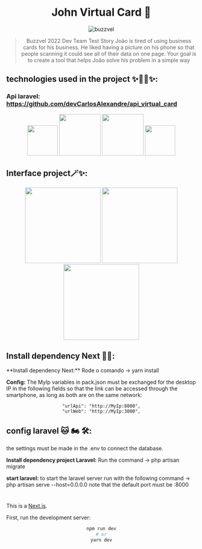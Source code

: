 <div align="center">

# John Virtual Card 🤖
  
<div align="center">
   
![buzzvel](https://user-images.githubusercontent.com/63679873/198416410-50eca54a-747a-4dc7-a961-e73b22d1fa08.png)
 
</div>

<div align="center">
  
>Buzzvel 2022 Dev Team Test
Story
João is tired of using business cards for his business. He liked having a picture on
his phone so that people scanning it could see all of their data on one page.
Your goal is to create a tool that helps João solve his problem in a simple way
</div>

<div align="left">
  
## technologies used in the project ✨🐱‍🚀✨:

### Api laravel: https://github.com/devCarlosAlexandre/api_virtual_card
</div>

<div align="center">
<img height="80" src="https://user-images.githubusercontent.com/63679873/198420855-d45c0d05-52b7-420c-9714-8af8bd072d79.png">
<img height="110" src="https://user-images.githubusercontent.com/63679873/198421379-fe8ebe28-9230-4f42-b678-1161c63ea894.png">
<img height="110" src="https://user-images.githubusercontent.com/63679873/198421707-04433718-021f-4143-849b-1883416f3f61.png">
<img height="80" src="https://user-images.githubusercontent.com/63679873/198421888-9491ef49-4dfe-461e-a498-c54578ad3d10.png">
</div>

<div align="left">

## Interface project🪄✨:
</div>

<div>
<img height="200" src="https://user-images.githubusercontent.com/63679873/198601248-39a242b9-7a1a-42dd-995c-c75f4a45dafb.png">
<img height="200" src="https://user-images.githubusercontent.com/63679873/198601360-1c8d2c02-6bd6-45dd-8ce5-a8745f0f11ee.png">
<img height="200" src="https://user-images.githubusercontent.com/63679873/198601305-104a4d7b-bac9-46bc-8686-dfe5d18be72a.png">

</div>
<div align="left">

## Install dependency Next 🐱‍👤:
</div>
<div align="left">
**Install dependency Next:** Rode o comando -> yarn install 

**Config:** The MyIp variables in pack.json must be exchanged for the desktop IP in the following fields so that the link can be accessed through the smartphone, as long as both are on the same network:


</div>

```
"urlApi": "http://MyIp:8000",
"urlWeb": "http://MyIp:3000",
```

<div align="left">

## config laravel 🐱‍ 🏍 🛠️:
</div>
<div align="left">

the settings must be made in the .env to connect the database.

**Install dependency project Laravel:** Run the command -> php artisan migrate

**start laravel:** to start the laravel server run with the following command -> php artisan serve --host=0.0.0.0 note that the default port must be :8000



#
This is a [Next.js](https://nextjs.org/).

First, run the development server:
</div>

```bash
npm run dev
# or
yarn dev
```

